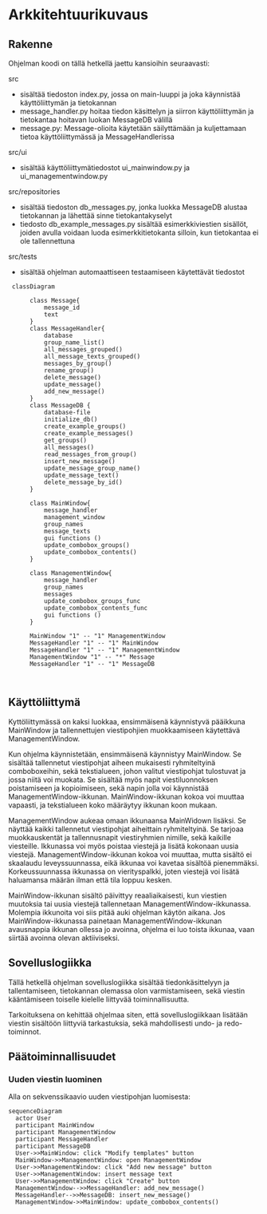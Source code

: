 # Arkkitehtuurikuvaus

## Rakenne

Ohjelman koodi on tällä hetkellä jaettu kansioihin seuraavasti: 

src 
 - sisältää tiedoston index.py, jossa on main-luuppi ja joka käynnistää käyttöliittymän ja tietokannan
 - message_handler.py hoitaa tiedon käsittelyn ja siirron käyttöliittymän ja tietokantaa hoitavan luokan MessageDB välillä
 - message.py: Message-olioita käytetään säilyttämään ja kuljettamaan tietoa käyttöliittymässä ja MessageHandlerissa

src/ui 
 - sisältää käyttöliittymätiedostot ui_mainwindow.py ja ui_managementwindow.py

src/repositories
 - sisältää tiedoston db_messages.py, jonka luokka MessageDB alustaa tietokannan ja lähettää sinne tietokantakyselyt
 - tiedosto db_example_messages.py sisältää esimerkkiviestien sisällöt, joiden avulla voidaan luoda esimerkkitietokanta silloin, kun tietokantaa ei ole tallennettuna

src/tests
 - sisältää ohjelman automaattiseen testaamiseen käytettävät tiedostot




```mermaid
 classDiagram
    
      class Message{
          message_id
          text 
      }
      class MessageHandler{
          database
          group_name_list()
          all_messages_grouped()
          all_message_texts_grouped()
          messages_by_group()
          rename_group()
          delete_message()
          update_message()
          add_new_message()
      }
      class MessageDB {
          database-file
          initialize_db()
          create_example_groups()
          create_example_messages()
          get_groups()
          all_messages()
          read_messages_from_group()
          insert_new_message()
          update_message_group_name()
          update_message_text()
          delete_message_by_id()
      }
      
      class MainWindow{
          message_handler
          management_window
          group_names
          message_texts
          gui functions ()
          update_combobox_groups()
          update_combobox_contents()
      }
      
      class ManagementWindow{
          message_handler
          group_names
          messages 
          update_combobox_groups_func
          update_combobox_contents_func
          gui functions ()
      }
      
      MainWindow "1" -- "1" ManagementWindow
      MessageHandler "1" -- "1" MainWindow
      MessageHandler "1" -- "1" ManagementWindow
      ManagementWindow "1" -- "*" Message
      MessageHandler "1" -- "1" MessageDB
      
      
```

## Käyttöliittymä

Kyttöliittymässä on kaksi luokkaa, ensimmäisenä käynnistyvä pääikkuna MainWindow ja tallennettujen viestipohjien muokkaamiseen käytettävä ManagementWindow. 

Kun ohjelma käynnistetään, ensimmäisenä käynnistyy MainWindow. Se sisältää tallennetut viestipohjat aiheen mukaisesti ryhmiteltyinä comboboxeihin, sekä tekstialueen, johon valitut viestipohjat tulostuvat ja jossa niitä voi muokata. Se sisältää myös napit viestiluonnoksen poistamiseen ja kopioimiseen, sekä napin jolla voi käynnistää ManagementWindow-ikkunan. MainWindow-ikkunan kokoa voi muuttaa vapaasti, ja tekstialueen koko määräytyy ikkunan koon mukaan.

ManagementWindow aukeaa omaan ikkunaansa MainWidown lisäksi. Se näyttää kaikki tallennetut viestipohjat aiheittain ryhmiteltyinä. Se tarjoaa muokkauskentät ja tallennusnapit viestiryhmien nimille, sekä kaikille viesteille. Ikkunassa voi myös poistaa viestejä ja lisätä kokonaan uusia viestejä. ManagementWindow-ikkunan kokoa voi muuttaa, mutta sisältö ei skaalaudu leveyssuunnassa, eikä ikkunaa voi kavetaa sisältöä pienemmäksi. Korkeussuunnassa ikkunassa on vierityspalkki, joten viestejä voi lisätä haluamansa määrän ilman että tila loppuu kesken.

MainWindow-ikkunan sisältö päivittyy reaaliaikaisesti, kun viestien muutoksia tai uusia viestejä tallennetaan ManagementWindow-ikkunassa. Molempia ikkunoita voi siis pitää auki ohjelman käytön aikana. Jos MainWindow-ikkunassa painetaan ManagementWindow-ikkunan avausnappia ikkunan ollessa jo avoinna, ohjelma ei luo toista ikkunaa, vaan siirtää avoinna olevan aktiiviseksi.

## Sovelluslogiikka
Tällä hetkellä ohjelman sovelluslogiikka sisältää tiedonkäsittelyyn ja tallentamiseen, tietokannan olemassa olon varmistamiseen, sekä viestin kääntämiseen toiselle kielelle liittyvää toiminnallisuutta. 

Tarkoituksena on kehittää ohjelmaa siten, että sovelluslogiikkaan lisätään viestin sisältöön liittyviä tarkastuksia, sekä mahdollisesti undo- ja redo-toiminnot.

## Päätoiminnallisuudet

### Uuden viestin luominen

Alla on sekvenssikaavio uuden viestipohjan luomisesta:

```mermaid
sequenceDiagram
  actor User
  participant MainWindow
  participant ManagementWindow
  participant MessageHandler
  participant MessageDB
  User->>MainWindow: click "Modify templates" button
  MainWindow->>ManagementWindow: open ManagementWindow
  User->>ManagementWindow: click "Add new message" button
  User->>ManagementWindow: insert message text
  User->>ManagementWindow: click "Create" button
  ManagementWindow-->>MessageHandler: add_new_message()
  MessageHandler-->>MessageDB: insert_new_message()
  ManagementWindow->>MainWindow: update_combobox_contents()
```

